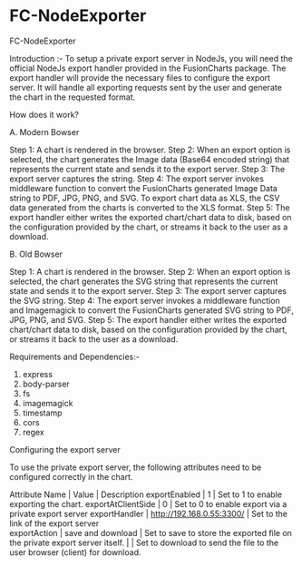 # FC-NodeExporter
FC-NodeExporter

Introduction :- To setup a private export server in NodeJs, you will need the official NodeJs export handler provided in the FusionCharts package. The export handler will provide the necessary files to configure the export server. It will handle all exporting requests sent by the user and generate the chart in the requested format. 

How does it work?

A. Modern Bowser

Step 1: A chart is rendered in the browser.
Step 2: When an export option is selected, the chart generates the Image data (Base64 encoded  string) that represents the current state and sends it to the export server.
Step 3: The export server captures the string.
Step 4: The export server invokes middleware function to convert the FusionCharts generated Image Data string to PDF, JPG, PNG, and SVG. To export chart data as XLS, the CSV data generated from the charts is converted to the XLS format.
Step 5: The export handler either writes the exported chart/chart data to disk, based on the configuration provided by the chart, or streams it back to the user as a download.

B. Old Bowser

Step 1: A chart is rendered in the browser.
Step 2: When an export option is selected, the chart generates the SVG string that represents the current state and sends it to the export server.
Step 3: The export server captures the SVG string.
Step 4: The export server invokes a middleware function and Imagemagick to convert the FusionCharts generated SVG string to PDF, JPG, PNG, and SVG. 
Step 5: The export handler either writes the exported chart/chart data to disk, based on the configuration provided by the chart, or streams it back to the user as a download.

Requirements and Dependencies:- 

1. express
2. body-parser
3. fs
4. imagemagick
5. timestamp
6. cors
7. regex

Configuring the export server

To use the private export server, the following attributes need to be configured correctly in the chart.

Attribute Name	     |      Value	                |           Description
exportEnabled   	   |        1	                  |    Set to 1 to enable exporting the chart.
exportAtClientSide	 |        0	                  |    Set to 0 to enable export via a private export server
exportHandler	       |  http://192.168.0.55:3300/ |    Set to the link of the export server	
exportAction	       |    save and download	      |    Set to save to store the exported file on the private export server itself.
                     |                             |     Set to download to send the file to the user browser (client) for download.
